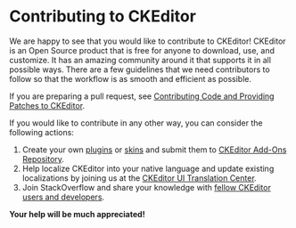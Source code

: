 # Contributing to CKEditor

We are happy to see that you would like to contribute to CKEditor! CKEditor is an Open Source product that is free for
anyone to download, use, and customize. It has an amazing community around it that supports it in all possible ways.
There are a few guidelines that we need contributors to follow so that the workflow is as smooth and efficient as possible.

If you are preparing a pull request, see [Contributing Code and Providing Patches to CKEditor](https://docs.ckeditor.com/ckeditor4/docs/#!/guide/dev_contributing_code).

If you would like to contribute in any other way, you can consider the following actions:

1. Create your own [plugins](https://docs.ckeditor.com/ckeditor4/docs/#!/guide/plugin_sdk_sample) or [skins](https://docs.ckeditor.com/ckeditor4/docs/#!/guide/skin_sdk_intro)
and submit them to [CKEditor Add-Ons Repository](https://ckeditor.com/cke4/addons/plugins/).
2. Help localize CKEditor into your native language and update existing localizations by joining us at the
[CKEditor UI Translation Center](https://www.transifex.com/ckeditor/ckeditor/).
3. Join StackOverflow and share your knowledge with [fellow CKEditor users and developers](http://stackoverflow.com/questions/tagged/ckeditor).

**Your help will be much appreciated!**

